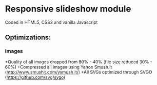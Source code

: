 # Responsive slideshow module

Coded in HTML5, CSS3 and vanilla Javascript

## Optimizations:

### Images
*Quality of all images dropped from 80% - 40% (file size reduced 30% - 60%)
+Compressed all images using Yahoo Smush.it (http://www.smushit.com/ysmush.it/)
+All SVGs optimized through SVGO (https://github.com/svg/svgo)
